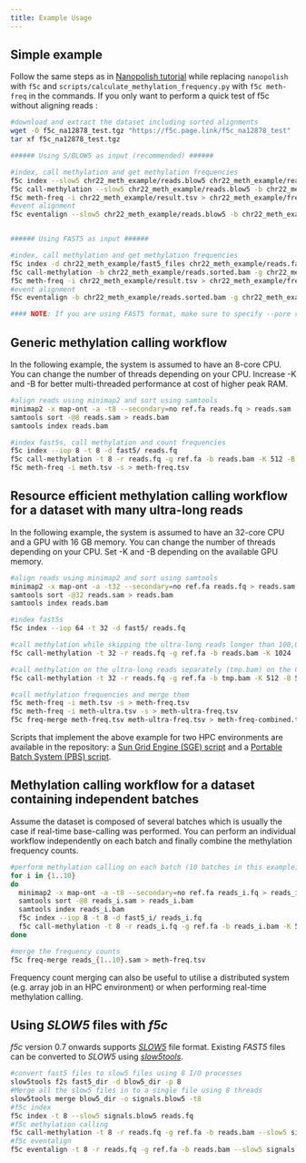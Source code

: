 ```yaml
---
title: Example Usage
---
```


## Simple example 

Follow the same steps as in [Nanopolish tutorial](https://nanopolish.readthedocs.io/en/latest/quickstart_call_methylation.html) while replacing `nanopolish` with `f5c` and `scripts/calculate_methylation_frequency.py` with `f5c meth-freq` in the commands. If you only want to perform a quick test of f5c without aligning reads :
```sh
#download and extract the dataset including sorted alignments
wget -O f5c_na12878_test.tgz "https://f5c.page.link/f5c_na12878_test"
tar xf f5c_na12878_test.tgz

###### Using S/BLOW5 as input (recommended) ######

#index, call methylation and get methylation frequencies
f5c index --slow5 chr22_meth_example/reads.blow5 chr22_meth_example/reads.fastq
f5c call-methylation --slow5 chr22_meth_example/reads.blow5 -b chr22_meth_example/reads.sorted.bam -g chr22_meth_example/humangenome.fa -r chr22_meth_example/reads.fastq > chr22_meth_example/result.tsv
f5c meth-freq -i chr22_meth_example/result.tsv > chr22_meth_example/freq.tsv
#event alignment
f5c eventalign --slow5 chr22_meth_example/reads.blow5 -b chr22_meth_example/reads.sorted.bam -g chr22_meth_example/humangenome.fa -r chr22_meth_example/reads.fastq > chr22_meth_example/events.tsv


###### Using FAST5 as input ######

#index, call methylation and get methylation frequencies
f5c index -d chr22_meth_example/fast5_files chr22_meth_example/reads.fastq
f5c call-methylation -b chr22_meth_example/reads.sorted.bam -g chr22_meth_example/humangenome.fa -r chr22_meth_example/reads.fastq > chr22_meth_example/result.tsv
f5c meth-freq -i chr22_meth_example/result.tsv > chr22_meth_example/freq.tsv
#event alignment
f5c eventalign -b chr22_meth_example/reads.sorted.bam -g chr22_meth_example/humangenome.fa -r chr22_meth_example/reads.fastq > chr22_meth_example/events.tsv

#### NOTE: If you are using FAST5 format, make sure to specify --pore r10 for R10.4.1 data and --rna for RNA data. These are autodetected for S/BLOW5 in latest f5c.
```

## Generic methylation calling workflow

In the following example, the system is assumed to have an 8-core CPU. You can change the number of threads depending on your CPU. Increase -K and -B for better multi-threaded performance at cost of higher peak RAM.

```sh
#align reads using minimap2 and sort using samtools
minimap2 -x map-ont -a -t8 --secondary=no ref.fa reads.fq > reads.sam
samtools sort -@8 reads.sam > reads.bam
samtools index reads.bam

#index fast5s, call methylation and count frequencies
f5c index --iop 8 -t 8 -d fast5/ reads.fq 
f5c call-methylation -t 8 -r reads.fq -g ref.fa -b reads.bam -K 512 -B 2M > meth.tsv
f5c meth-freq -i meth.tsv -s > meth-freq.tsv
```

## Resource efficient methylation calling workflow for a dataset with many ultra-long reads

In the following example, the system is assumed to have an 32-core CPU and a GPU with 16 GB memory. You can change the number of threads depending on your CPU. Set -K and -B depending on the available GPU memory. 

```sh
#align reads using minimap2 and sort using samtools
minimap2 -x map-ont -a -t32 --secondary=no ref.fa reads.fq > reads.sam
samtools sort -@32 reads.sam > reads.bam
samtools index reads.bam

#index fast5s
f5c index --iop 64 -t 32 -d fast5/ reads.fq

#call methylation while skipping the ultra-long reads longer than 100,000 and writing those entries to tmp.bam
f5c call-methylation -t 32 -r reads.fq -g ref.fa -b reads.bam -K 1024 -B 10M --skip-ultra tmp.bam --ultra-thresh 100000 > meth.tsv

#call methylation on the ultra-long reads separately (tmp.bam) on the CPU with a lower batch size to cap the peak RAM
f5c call-methylation -t 32 -r reads.fq -g ref.fa -b tmp.bam -K 512 -B 5M --disable-cuda=yes > meth-ultra.tsv

#call methylation frequencies and merge them
f5c meth-freq -i meth.tsv -s > meth-freq.tsv
f5c meth-freq -i meth-ultra.tsv -s > meth-ultra-freq.tsv
f5c freq-merge meth-freq.tsv meth-ultra-freq.tsv > meth-freq-combined.tsv
```

Scripts that implement the above example for two HPC environments are available in the repository:  a [Sun Grid Engine (SGE) script](https://github.com/hasindu2008/f5c/blob/master/scripts/pipelines/methcall-ultra-pipeline.sge.sh) and a 
[Portable Batch System (PBS) script](https://github.com/hasindu2008/f5c/blob/master/scripts/pipelines/methcall-ultra-pipeline.pbs.sh).

## Methylation calling workflow for a dataset containing independent batches

Assume the dataset is composed of several batches which is usually the case if real-time base-calling was performed. You can perform an individual workflow independently on each batch and finally combine the methylation frequency counts. 


```bash
#perform methylation calling on each batch (10 batches in this example)
for i in {1..10}
do
  minimap2 -x map-ont -a -t8 --secondary=no ref.fa reads_i.fq > reads_i.sam
  samtools sort -@8 reads_i.sam > reads_i.bam
  samtools index reads_i.bam
  f5c index --iop 8 -t 8 -d fast5_i/ reads_i.fq 
  f5c call-methylation -t 8 -r reads_i.fq -g ref.fa -b reads_i.bam -K 512 -B 2M > meth_i.tsv
done

#merge the frequency counts
f5c freq-merge reads_{1..10}.sam > meth-freq.tsv
```

Frequency count merging can also be useful to utilise a distributed system (e.g. array job in an HPC environment) or when performing real-time methylation calling.

## Using *SLOW5* files with *f5c*

*f5c* version 0.7 onwards supports [*SLOW5*](https://www.nature.com/articles/s41587-021-01147-4) file format. Existing *FAST5* files can be converted to *SLOW5* using [*slow5tools*](https://github.com/hasindu2008/slow5tools).

```bash
#convert fast5 files to slow5 files using 8 I/O processes
slow5tools f2s fast5_dir -d blow5_dir -p 8
#Merge all the slow5 files in to a single file using 8 threads
slow5tools merge blow5_dir -o signals.blow5 -t8
#f5c index
f5c index -t 8 --slow5 signals.blow5 reads.fq
#f5c methylation calling
f5c call-methylation -t 8 -r reads.fq -g ref.fa -b reads.bam --slow5 signals.blow5 > meth.tsv
#f5c eventalign
f5c eventalign -t 8 -r reads.fq -g ref.fa -b reads.bam --slow5 signals.blow5 > meth.tsv
```
